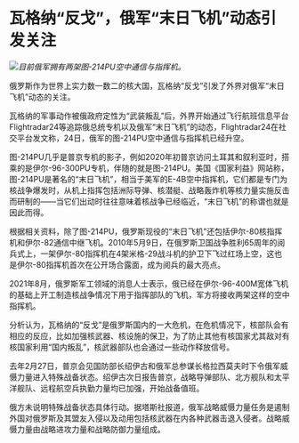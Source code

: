 

# 瓦格纳“反戈”，俄军“末日飞机”动态引发关注

![](https://inews.gtimg.com/om_bt/OE8tvAdy2NnsoCX9waM8hRhr4a9vPBqPxxVM78yABgDs8AA/1000)_目前俄军拥有两架图-214PU空中通信与指挥机。_

俄罗斯作为世界上实力数一数二的核大国，瓦格纳“反戈”引发了外界对俄军“末日飞机”动态的关注。

瓦格纳的军事动作被俄政府定性为“武装叛乱”后，外界开始通过飞行航班信息平台Flightradar24等追踪俄总统专机以及俄军“末日飞机”的动态，Flightradar24在社交平台发文称，24日，俄军的图-214PU空中通信与指挥机已经升空。

图-214PU几乎是普京专机的影子，例如2020年初普京访问土耳其和叙利亚时，搭乘的是伊尔-96-300PU专机，伴随的就是图-214PU。美国《国家利益》网站称，图-214PU是著名的“末日飞机”，相当于美军的E-4B空中指挥机，它们都是专门为核战争爆发时，从机上指挥包括洲际导弹、核潜艇、战略轰炸机等核力量实施反击而研制的——当它们出动时往往意味着核战争已经临近，“末日飞机”的称谓也就是因此而得。

根据相关资料，除了图-214PU，俄罗斯现役的“末日飞机”还包括伊尔-80核指挥机和伊尔-82通信中继飞机。2010年5月9日，在俄罗斯卫国战争胜利65周年的阅兵式上，一架伊尔-80指挥机在4架米格-29战斗机的护卫下飞过红场上空，这也是伊尔-80指挥机首次在公开场合露面，成为阅兵的最大亮点。

2021年8月，俄罗斯军工领域的消息人士表示，俄已经在伊尔-96-400M宽体飞机的基础上开工制造核战争情况下用于指挥部队的飞机，军方将接收两架这样的空中指挥机。

分析认为，瓦格纳的“反戈”是俄罗斯国内的一大危机，在危机情况下，核部队会有相应的反应，比如加强核武器、核设施的保卫，为了防止其他有核国家尤其敌对有核国家利用“国内叛乱”，核武器部队也会通过一些动作释放信号。

去年2月27日，普京会见国防部长绍伊古和俄军总参谋长格拉西莫夫时下令俄军威慑力量进入特殊战备状态。绍伊古次日报告普京，战略导弹部队、北方舰队和太平洋舰队、远程航空兵执勤力量均已加强，开始战备值班。

俄方未说明特殊战备状态具体行动。据塔斯社报道，俄军战略威慑力量任务是遏制外国对俄罗斯及其盟友入侵以及动用包括核武器在内各种武器击退入侵者。战略威慑力量由战略进攻力量和战略防御力量组成。

